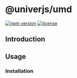 # @univerjs/umd

[![npm version](https://img.shields.io/npm/v/@univerjs/umd)](https://npmjs.org/package/@univerjs/umd)
[![license](https://img.shields.io/npm/l/@univerjs/umd)](https://img.shields.io/npm/l/@univerjs/umd)

## Introduction

## Usage

### Installation
